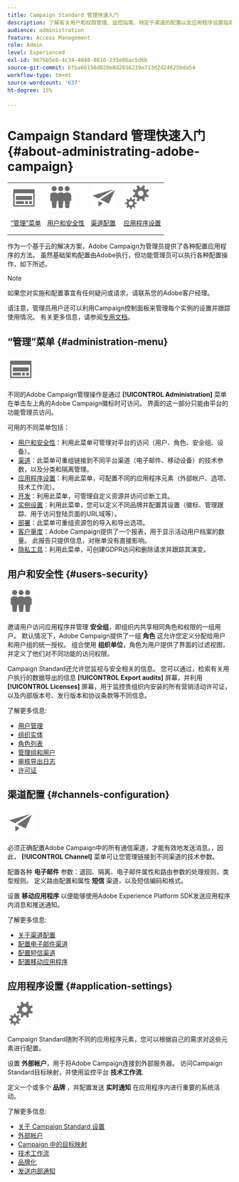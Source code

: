 ```yaml
---
title: Campaign Standard 管理快速入门
description: 了解有关用户和权限管理、监控指南、特定于渠道的配置以及应用程序设置指南的信息
audience: administration
feature: Access Management
role: Admin
level: Experienced
exl-id: 9676b5e8-4c34-4848-8616-235e0bac5d6b
source-git-commit: bfba6b156d020e8d2656239e713d2d24625bda54
workflow-type: tm+mt
source-wordcount: '637'
ht-degree: 15%

---
```


# Campaign Standard 管理快速入门 {#about-administrating-adobe-campaign}

<table>
<tr><td><img src="assets/do-not-localize/icon_menu.svg" width="60px"><p><a href="#administration-menu">“管理”菜单</a></p></td>
<td><img src="assets/do-not-localize/icon_users.svg" width="60px"><p><a href="#users-security">用户和安全性</a></p></td>
<td><img src="assets/do-not-localize/icon_channels.svg" width="60px"><p><a href="#channels-configuration">渠道配置</a></p></td>
<td><img src="assets/do-not-localize/icon_settings.svg" width="60px"><p><a href="#application-settings">应用程序设置</a></p></td></tr>
</table>

作为一个基于云的解决方案，Adobe Campaign为管理员提供了各种配置应用程序的方法。 虽然基础架构配置由Adobe执行，但功能管理员可以执行各种配置操作，如下所述。

>[!NOTE]
>
>如果您对实施和配置事宜有任何疑问或请求，请联系您的Adobe客户经理。

请注意，管理员用户还可以利用Campaign控制面板来管理每个实例的设置并跟踪使用情况。 有关更多信息，请参阅[专用文档](https://experienceleague.adobe.com/docs/control-panel/using/control-panel-home.html?lang=zh-Hans)。

## “管理”菜单 {#administration-menu}

<img src="assets/do-not-localize/icon_menu.svg" width="60px">

不同的Adobe Campaign管理操作是通过 **[!UICONTROL Administration]** 菜单在单击左上角的Adobe Campaign徽标时可访问。 界面的这一部分只能由平台的功能管理员访问。

可用的不同菜单包括：

* [用户和安全性](../../administration/using/about-access-management.md)：利用此菜单可管理对平台的访问（用户、角色、安全组、设备）。
* [渠道](../../administration/using/about-channel-configuration.md)：此菜单可重组链接到不同平台渠道（电子邮件、移动设备）的技术参数，以及分类和隔离管理。
* [应用程序设置](../../administration/using/external-accounts.md)：利用此菜单，可配置不同的应用程序元素（外部帐户、选项、技术工作流）。
* [开发](../../developing/using/data-model-concepts.md)：利用此菜单，可管理自定义资源并访问诊断工具。
* [实例设置](../../administration/using/branding.md)：利用此菜单，您可以定义不同品牌并配置其设置（徽标、管理跟踪、用于访问登陆页面的URL域等）。
* [部署](../../automating/using/managing-packages.md)：此菜单可重组资源包的导入和导出选项。
* [客户量度](../../audiences/using/active-profiles.md)：Adobe Campaign提供了一个报表，用于显示活动用户档案的数量。 此报告只提供信息，对账单没有直接影响。
* [隐私工具](../../start/using/privacy-management.md)：利用此菜单，可创建GDPR访问和删除请求并跟踪其演变。

## 用户和安全性 {#users-security}

<img src="assets/do-not-localize/icon_users.svg"  width="60px">

邀请用户访问应用程序并管理 **安全组**，即组织内共享相同角色和权限的一组用户。 默认情况下，Adobe Campaign提供了一组 **角色** 这允许您定义分配给用户和用户组的统一授权。 组合使用 **组织单位**，角色为用户提供了界面的过滤视图，并定义了他们对不同功能的访问权限。

Campaign Standard还允许您监视与安全相关的信息。 您可以通过，检索有关用户执行的数据导出的信息 **[!UICONTROL Export audits]** 屏幕，并利用 **[!UICONTROL Licenses]** 屏幕，用于监控贵组织内安装的所有营销活动许可证，以及内部版本号、发行版本和协议条款等不同信息。

了解更多信息:

* [用户管理](../../administration/using/users-management.md)
* [组织实体](../../administration/using/organizational-units.md)
* [角色列表](../../administration/using/list-of-roles.md)
* [管理组和用户](../../administration/using/managing-groups-and-users.md)
* [审核导出日志](../../administration/using/auditing-export-logs.md)
* [许可证](../../administration/using/licenses.md)

## 渠道配置 {#channels-configuration}

<img src="assets/do-not-localize/icon_channels.svg" width="60px">

必须正确配置Adobe Campaign中的所有通信渠道，才能有效地发送消息。，因此， **[!UICONTROL Channel]**  菜单可让您管理链接到不同渠道的技术参数。

配置各种 **电子邮件** 参数：退回、隔离、电子邮件属性和路由参数的处理规则，类型规则。 定义路由配置和属性 **短信** 渠道，以及短信编码和格式。

设置 **移动应用程序** 以便能够使用Adobe Experience Platform SDK发送应用程序内消息和推送通知。

了解更多信息:

* [关于渠道配置](../../administration/using/about-channel-configuration.md)
* [配置电子邮件渠道](../../administration/using/configuring-email-channel.md)
* [配置短信渠道](../../administration/using/configuring-sms-channel.md)
* [配置移动应用程序](../../administration/using/configuring-a-mobile-application.md)

## 应用程序设置 {#application-settings}

<img src="assets/do-not-localize/icon_settings.svg" width="60px">

Campaign Standard随附不同的应用程序元素，您可以根据自己的需求对这些元素进行配置。

设置 **外部帐户**，用于将Adobe Campaign连接到外部服务器。 访问Campaign Standard目标映射，并使用监控平台 **技术工作流**.

定义一个或多个 **品牌** ，并配置发送 **实时通知** 在应用程序内进行重要的系统活动。

了解更多信息:

* [关于 Campaign Standard 设置](../../administration/using/about-campaign-standard-settings.md)
* [外部帐户](../../administration/using/external-accounts.md)
* [Campaign 中的目标映射](../../administration/using/target-mappings-in-campaign.md)
* [技术工作流](../../administration/using/technical-workflows.md)
* [品牌化](../../administration/using/branding.md)
* [发送内部通知](../../administration/using/sending-internal-notifications.md)
